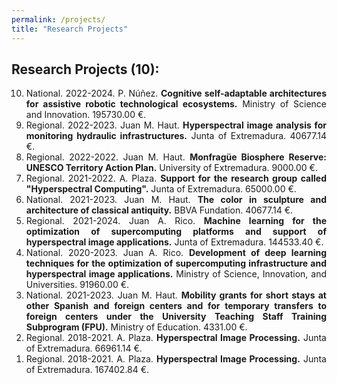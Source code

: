 ```yaml
---
permalink: /projects/
title: "Research Projects"
---
```


<style>
  ol {
    text-align: justify;
  }
  li {
    text-align: justify;
  }
</style>


## Research Projects (10):
<ol reversed>
  <li> National. 2022-2024. P. Núñez. <b>Cognitive self-adaptable architectures for assistive robotic technological ecosystems.</b> Ministry of Science and Innovation. 195730.00 €.</li>
  <li> Regional. 2022-2023. Juan M. Haut. <b>Hyperspectral image analysis for monitoring hydraulic infrastructures.</b> Junta of Extremadura. 40677.14 €.</li>
  <li> Regional. 2022-2022. Juan M. Haut. <b>Monfragüe Biosphere Reserve: UNESCO Territory Action Plan.</b> University of Extremadura. 9000.00 €.</li>
  <li> Regional. 2021-2022. A. Plaza. <b>Support for the research group called "Hyperspectral Computing".</b> Junta of Extremadura. 65000.00 €.</li>
  <li> National. 2021-2023. Juan M. Haut. <b>The color in sculpture and architecture of classical antiquity.</b> BBVA Fundation. 40677.14 €.</li>
  <li> Regional. 2021-2024. Juan A. Rico. <b>Machine learning for the optimization of supercomputing platforms and support of hyperspectral image applications.</b> Junta of Extremadura. 144533.40 €.</li>
  <li> National. 2020-2023. Juan A. Rico. <b>Development of deep learning techniques for the optimization of supercomputing infrastructure and hyperspectral image applications.</b> Ministry of Science, Innovation, and Universities. 91960.00 €.</li>
  <li> National. 2021-2023. Juan M. Haut. <b>Mobility grants for short stays at other Spanish and foreign centers and for temporary transfers to foreign centers under the University Teaching Staff Training Subprogram (FPU).</b> Ministry of Education. 4331.00 €.</li>
  <li> Regional. 2018-2021. A. Plaza. <b>Hyperspectral Image Processing.</b> Junta of Extremadura. 66961.14 €.</li>
  <li> Regional. 2018-2021. A. Plaza. <b>Hyperspectral Image Processing.</b> Junta of Extremadura. 167402.84 €.</li>
</ol>

